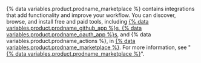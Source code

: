{% data variables.product.prodname_marketplace %} contains integrations that add functionality and improve your workflow. You can discover, browse, and install free and paid tools, including [{% data variables.product.prodname_github_app %}s, {% data variables.product.prodname_oauth_app %}s](/developers/apps/getting-started-with-apps/differences-between-github-apps-and-oauth-apps), and {% data variables.product.prodname_actions %}, in [{% data variables.product.prodname_marketplace %}](https://github.com/marketplace). For more information, see "[{% data variables.product.prodname_marketplace %}](/github/customizing-your-github-workflow/exploring-integrations/about-github-marketplace)".